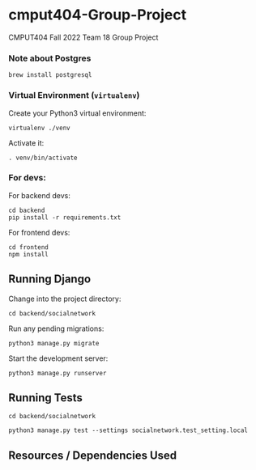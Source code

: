 # cmput404-Group-Project

CMPUT404 Fall 2022 Team 18 Group Project


### Note about Postgres

```shell
brew install postgresql
```

### Virtual Environment (`virtualenv`)

Create your Python3 virtual environment:
```console
virtualenv ./venv
```

Activate it:
```console
. venv/bin/activate
```

### For devs:

For backend devs:

```console
cd backend
pip install -r requirements.txt
```

For frontend devs:

```console
cd frontend
npm install
```

## Running Django

Change into the project directory:
```console
cd backend/socialnetwork
```

Run any pending migrations:

```console
python3 manage.py migrate
```

Start the development server:

```console
python3 manage.py runserver
```

## Running Tests
```console
cd backend/socialnetwork
```

```console
python3 manage.py test --settings socialnetwork.test_setting.local
```

## Resources / Dependencies Used
